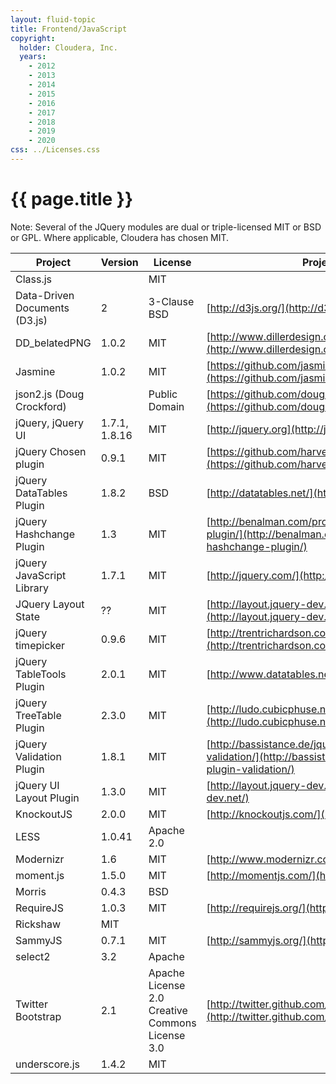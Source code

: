```yaml
---
layout: fluid-topic
title: Frontend/JavaScript
copyright:
  holder: Cloudera, Inc.
  years:
    - 2012
    - 2013
    - 2014
    - 2015
    - 2016
    - 2017
    - 2018
    - 2019
    - 2020
css: ../Licenses.css
---
```

# {{ page.title }}

Note: Several of the JQuery modules are dual or triple-licensed MIT or
BSD or GPL. Where applicable, Cloudera has chosen MIT.

Project | Version | License | Project Site/Notes
--- | --- | --- | ---
Class.js || MIT
Data-Driven Documents (D3.js) | 2 | 3-Clause BSD | [http://d3js.org/](http://d3js.org/)
DD_belatedPNG | 1.0.2 | MIT | [http://www.dillerdesign.com/experiment/DD_belatedPNG/](http://www.dillerdesign.com/experiment/DD_belatedPNG/)
Jasmine | 1.0.2 | MIT | [https://github.com/jasmine/jasmine](https://github.com/jasmine/jasmine)
json2.js (Doug Crockford) || Public Domain | [https://github.com/douglascrockford/JSON-js/](https://github.com/douglascrockford/JSON-js/)
jQuery, jQuery UI | 1.7.1, 1.8.16 | MIT | [http://jquery.org](http://jquery.org)
jQuery Chosen plugin | 0.9.1 | MIT | [https://github.com/harvesthq/chosen](https://github.com/harvesthq/chosen)
jQuery DataTables Plugin | 1.8.2 | BSD | [http://datatables.net/](http://datatables.net/)
jQuery Hashchange Plugin | 1.3 | MIT | [http://benalman.com/projects/jquery-hashchange-plugin/](http://benalman.com/projects/jquery-hashchange-plugin/)
jQuery JavaScript Library | 1.7.1 | MIT | [http://jquery.com/](http://jquery.com/)
JQuery Layout State | ?? | MIT | [http://layout.jquery-dev.net/documentation.cfm](http://layout.jquery-dev.net/documentation.cfm)
jQuery timepicker | 0.9.6 | MIT | [http://trentrichardson.com/examples/timepicker/](http://trentrichardson.com/examples/timepicker/)
jQuery TableTools Plugin | 2.0.1 | MIT | [http://www.datatables.net](http://www.datatables.net)
jQuery TreeTable Plugin | 2.3.0 | MIT | [http://ludo.cubicphuse.nl/jquery-treetable/](http://ludo.cubicphuse.nl/jquery-treetable/)
jQuery Validation Plugin | 1.8.1 | MIT | [http://bassistance.de/jquery-plugins/jquery-plugin-validation/](http://bassistance.de/jquery-plugins/jquery-plugin-validation/)
jQuery UI Layout Plugin | 1.3.0 | MIT | [http://layout.jquery-dev.net/](http://layout.jquery-dev.net/)
KnockoutJS | 2.0.0 | MIT | [http://knockoutjs.com/](http://knockoutjs.com/)
LESS | 1.0.41 | Apache 2.0
Modernizr | 1.6 | MIT | [http://www.modernizr.com](http://www.modernizr.com)
moment.js | 1.5.0 | MIT | [http://momentjs.com/](http://momentjs.com/)
Morris | 0.4.3 | BSD
RequireJS | 1.0.3 | MIT | [http://requirejs.org/](http://requirejs.org/)
Rickshaw | MIT
SammyJS | 0.7.1 | MIT | [http://sammyjs.org/](http://sammyjs.org/)
select2 | 3.2 | Apache
Twitter Bootstrap | 2.1 | Apache License 2.0 Creative Commons License 3.0 | [http://twitter.github.com/bootstrap/](http://twitter.github.com/bootstrap/)
underscore.js | 1.4.2 | MIT
